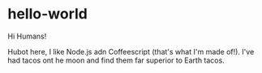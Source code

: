 # hello-world
Hi Humans!

Hubot here, I like Node.js adn Coffeescript (that's what I'm made of!).
I've had tacos ont he moon and find them far superior to Earth tacos.
